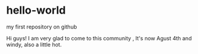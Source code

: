 # hello-world
my first repository on github

Hi guys!
I am very glad to come to this community ,
It's now Agust 4th and windy, also a little hot.
